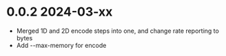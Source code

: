 # 0.0.2 2024-03-xx

- Merged 1D and 2D encode steps into one, and change rate reporting to bytes
- Add --max-memory for encode
